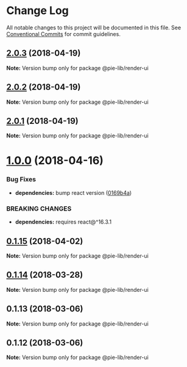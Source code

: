 # Change Log

All notable changes to this project will be documented in this file.
See [Conventional Commits](https://conventionalcommits.org) for commit guidelines.

<a name="2.0.3"></a>
## [2.0.3](https://github.com/pie-framework/pie-lib/compare/@pie-lib/render-ui@2.0.2...@pie-lib/render-ui@2.0.3) (2018-04-19)




**Note:** Version bump only for package @pie-lib/render-ui

<a name="2.0.2"></a>
## [2.0.2](https://github.com/pie-framework/pie-lib/compare/@pie-lib/render-ui@2.0.1...@pie-lib/render-ui@2.0.2) (2018-04-19)




**Note:** Version bump only for package @pie-lib/render-ui

<a name="2.0.1"></a>
## [2.0.1](https://github.com/pie-framework/pie-lib/compare/@pie-lib/render-ui@2.0.0...@pie-lib/render-ui@2.0.1) (2018-04-19)




**Note:** Version bump only for package @pie-lib/render-ui

<a name="1.0.0"></a>
# [1.0.0](https://github.com/pie-framework/pie-lib/compare/@pie-lib/render-ui@0.1.15...@pie-lib/render-ui@1.0.0) (2018-04-16)


### Bug Fixes

* **dependencies:** bump react version ([0169b4a](https://github.com/pie-framework/pie-lib/commit/0169b4a))


### BREAKING CHANGES

* **dependencies:** requires react@^16.3.1




<a name="0.1.15"></a>
## [0.1.15](https://github.com/pie-framework/pie-lib/compare/@pie-lib/render-ui@0.1.14...@pie-lib/render-ui@0.1.15) (2018-04-02)




**Note:** Version bump only for package @pie-lib/render-ui

<a name="0.1.14"></a>
## [0.1.14](https://github.com/pie-framework/pie-lib/compare/@pie-lib/render-ui@0.1.13...@pie-lib/render-ui@0.1.14) (2018-03-28)




**Note:** Version bump only for package @pie-lib/render-ui

<a name="0.1.13"></a>
## 0.1.13 (2018-03-06)




**Note:** Version bump only for package @pie-lib/render-ui

<a name="0.1.12"></a>
## 0.1.12 (2018-03-06)




**Note:** Version bump only for package @pie-lib/render-ui
